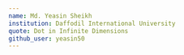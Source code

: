```yaml
---
name: Md. Yeasin Sheikh
institution: Daffodil International University
quote: Dot in Infinite Dimensions
github_user: yeasin50
---
```

